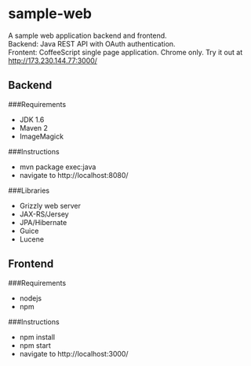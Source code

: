 sample-web
==========

A sample web application backend and frontend.  
Backend: Java REST API with OAuth authentication.  
Frontent: CoffeeScript single page application. Chrome only. Try it out at http://173.230.144.77:3000/

Backend
----------
###Requirements
- JDK 1.6
- Maven 2
- ImageMagick

###Instructions
- mvn package exec:java
- navigate to http://localhost:8080/

###Libraries
- Grizzly web server
- JAX-RS/Jersey
- JPA/Hibernate
- Guice
- Lucene

Frontend
----------
###Requirements
- nodejs
- npm

###Instructions
- npm install
- npm start
- navigate to http://localhost:3000/


